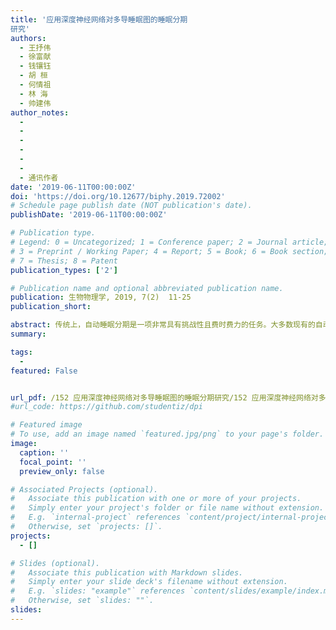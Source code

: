 ```yaml
---
title: '应用深度神经网络对多导睡眠图的睡眠分期
研究'
authors:
  - 王抒伟
  - 徐富献
  - 钱镶钰
  - 胡 桓
  - 何情祖
  - 林 海
  - 帅建伟
author_notes:
  - 
  - 
  - 
  - 
  - 
  - 
  - 通讯作者
date: '2019-06-11T00:00:00Z'
doi: 'https://doi.org/10.12677/biphy.2019.72002'
# Schedule page publish date (NOT publication's date).
publishDate: '2019-06-11T00:00:00Z'

# Publication type.
# Legend: 0 = Uncategorized; 1 = Conference paper; 2 = Journal article;
# 3 = Preprint / Working Paper; 4 = Report; 5 = Book; 6 = Book section;
# 7 = Thesis; 8 = Patent
publication_types: ['2']

# Publication name and optional abbreviated publication name.
publication: 生物物理学, 2019, 7(2)  11-25
publication_short: 

abstract: 传统上，自动睡眠分期是一项非常具有挑战性且费时费力的任务。大多数现有的自动睡眠分期方法都基于单通道的脑电(electroencephalography, EEG)数据，然而，这些方法忽略了医师从整体上观测多个通道EEG信号进行睡眠阶段评分的过程。为了解决这一问题，我们优化了数据结构，对医师的评分过程进行了详细的学习与建模，提出了一种基于多通道脑电图的自动睡眠评分法。我们介绍了在原始EEG与EOG样本上使用深度卷积神经网络(convolutional neural network, CNN)进行睡眠阶段评分的监督学习。该网络具有11层，每30 s的睡眠数据作为一个分期，并且不需要任何信号预处理或特征取。本文使用来自福建省某医院的EEG与EOG及专家评估的多导睡眠(polysomnography, PSG)数据对系统进行训练和评估。实验结果表明，在自动睡眠分期的研究中不应该忽略EOG数据。我们的系统性能与中级睡眠分期专家的结果相当。
summary: 

tags:
  - 
featured: False


url_pdf: /152 应用深度神经网络对多导睡眠图的睡眠分期研究/152 应用深度神经网络对多导睡眠图的睡眠分期研究.pdf
#url_code: https://github.com/studentiz/dpi

# Featured image
# To use, add an image named `featured.jpg/png` to your page's folder.
image:
  caption: ''
  focal_point: ''
  preview_only: false

# Associated Projects (optional).
#   Associate this publication with one or more of your projects.
#   Simply enter your project's folder or file name without extension.
#   E.g. `internal-project` references `content/project/internal-project/index.md`.
#   Otherwise, set `projects: []`.
projects:
  - []

# Slides (optional).
#   Associate this publication with Markdown slides.
#   Simply enter your slide deck's filename without extension.
#   E.g. `slides: "example"` references `content/slides/example/index.md`.
#   Otherwise, set `slides: ""`.
slides:
---
```



